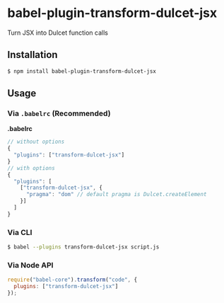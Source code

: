 # babel-plugin-transform-dulcet-jsx

Turn JSX into Dulcet function calls

## Installation

```sh
$ npm install babel-plugin-transform-dulcet-jsx
```

## Usage

### Via `.babelrc` (Recommended)

**.babelrc**

```js
// without options
{
  "plugins": ["transform-dulcet-jsx"]
}
// with options
{
  "plugins": [
    ["transform-dulcet-jsx", {
      "pragma": "dom" // default pragma is Dulcet.createElement
    }]
  ]
}
```

### Via CLI

```sh
$ babel --plugins transform-dulcet-jsx script.js
```

### Via Node API

```javascript
require("babel-core").transform("code", {
  plugins: ["transform-dulcet-jsx"]
});
```